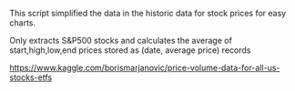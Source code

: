 This script simplified the data in the historic data for stock prices for easy charts.

Only extracts S&P500 stocks and calculates the average of start,high,low,end prices
stored as (date, average price) records

https://www.kaggle.com/borismarjanovic/price-volume-data-for-all-us-stocks-etfs
